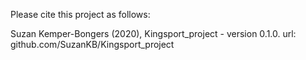 Please cite this project as follows:

Suzan Kemper-Bongers (2020),  Kingsport_project - version 0.1.0. url: github.com/SuzanKB/Kingsport_project
